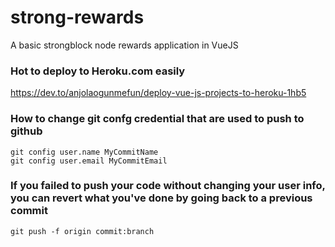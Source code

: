 # strong-rewards
A basic strongblock node rewards application in VueJS

### Hot to deploy to Heroku.com easily
https://dev.to/anjolaogunmefun/deploy-vue-js-projects-to-heroku-1hb5


### How to change git confg credential that are used to push to github
```
git config user.name MyCommitName
git config user.email MyCommitEmail
```


### If you failed to push your code without changing your user info, you can revert what you've done by going back to a previous commit
```
git push -f origin commit:branch
```
